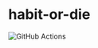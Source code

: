 # habit-or-die

![GitHub Actions](https://github.com/nottaras/habit-or-die/actions/workflows/ci-cd.yml/badge.svg)
